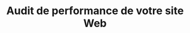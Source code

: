 ---
title: Audit de performance de votre site Web
image: 
  src: /images/uploads/logo-google-pagespeed-insights.svg
hero:
  title: Audit de performance de votre site Web
  image: 
    src: /images/uploads/logo-google-pagespeed-insights.svg
blocks:
  - type: informations
    heading:
      title: Optimisez votre succès en ligne avec un audit de performance
      text: Dans le monde en constante évolution d'Internet, la performance de votre site web est bien plus qu'une simple question de vitesse de chargement. C'est un facteur déterminant qui peut influencer votre classement dans les moteurs de recherche, fidéliser vos visiteurs et maximiser votre réussite en ligne. C'est là qu'intervient l'audit de performance de site web.
    column: 4
    items: 
      - title: Audit
        icon: search
        text: Nous passons en revue l’ensemble des pages de votre site pour un meilleur audit.
      - title: Livrable
        icon: book
        text: Nous détaillons précisement les points noirs et proposons les solutions.
      - title: Intervention
        icon: code-slash
        text: Nous pouvons également intervenir directement pour effectuer les modifications.
  - type: informations
    heading: 
      title: Focus sur les Core Web Vitals
      text: Les Core Web Vitals (les signaux Web essentiels en français) sont un ensemble de métriques de performance web essentielles définies par Google pour évaluer l'expérience utilisateur sur un site web. Ces métriques se concentrent sur la vitesse de chargement, l'interactivité et la stabilité visuelle d'une page web. Google utilise les Core Web Vitals comme facteurs de classement dans son algorithme de recherche.
      
    items:
      - title: Largest Contentful Paint (LCP)
        text: Largest Contentful Paint mesure le temps nécessaire pour que le plus grand élément visible de la page (généralement une image ou un bloc de texte) soit complètement chargé. Google recommande que LCP se produise en moins de 2,5 secondes après le début du chargement de la page.
      - title: First Input Delay (FID)
        text: FID évalue l'interactivité de la page en mesurant le temps écoulé entre la première interaction de l'utilisateur (par exemple, un clic sur un bouton) et la réponse du site. Un FID inférieur à 100 millisecondes est considéré comme bon.
      - title: Cumulative Layout Shift (CLS) 
        text: CLS mesure la stabilité visuelle de la page en évaluant le décalage inattendu du contenu lorsque la page se charge. Une CLS inférieure à 0,1 est considérée comme souhaitable.
      - title: First Contentful Paint (FCP)
        text: Le First Contentful Paint mesure le moment où le premier élément visuel du contenu (comme du texte ou une image) apparaît à l'écran lors du chargement d'une page web. Il indique à l'utilisateur que la page se charge et devient visible. Un FCP rapide améliore l'impression de rapidité et d'interactivité du site. Google recommande un FCP de moins de 1,2 seconde pour une expérience utilisateur optimale.
      - title: Total Blocking Time (TBT)
        text: Le Total Blocking Time mesure le temps total pendant lequel la page est bloquée, c'est-à-dire le temps pendant lequel l'utilisateur ne peut pas interagir avec la page parce que le navigateur est occupé à exécuter des tâches. Le TBT est essentiel pour évaluer l'interactivité de la page. Un TBT inférieur à 300 millisecondes est considéré comme bon.
      - title: Speed Index
        text: Le Speed Index mesure à quelle vitesse le contenu principal d'une page devient visible. Il prend en compte la progression de l'affichage au fil du temps et évalue la rapidité avec laquelle l'utilisateur peut voir et interagir avec le contenu. Un Speed Index bas signifie que le contenu se charge rapidement, ce qui améliore l'expérience utilisateur. Les valeurs plus basses indiquent de meilleures performances.
  - type: paragraph
    offset: center
    align: center
    grid: medium
    title: Cruciales pour évaluer la performance
    text: >-
      Elles visent à garantir que les visiteurs bénéficient d'une expérience fluide, rapide et prévisible lors de la navigation sur un site. Google utilise ces métriques pour classer les pages dans ses résultats de recherche, donnant la priorité aux pages offrant une meilleure expérience utilisateur en termes de performance.

      
      Il est important de surveiller régulièrement ces Core Web Vitals et de les optimiser pour garantir que votre site web offre une expérience utilisateur de qualité et conserve ou améliore son classement dans les résultats de recherche de Google.
  - type: informations
    heading:
      title: Nos outils
    column: 4
    items:
      - title: PageSpeed Insights
        image:
          src: /images/uploads/logo-google-pagespeed-insights.svg
          isLogo: true
      - title: Lighthouse
        image:
          src: /images/uploads/logo-google-lighthouse.svg
          isLogo: true
      - title: Website Carbon
        image:
          src: /images/uploads/logo-websitecarbon.jpg
          isLogo: true
  - type: cta
    background: true
    heading:
      title: Optimisez votre site Web dès aujourd’hui
    cta:
      text: Contactez-nous
      url: /contact/
---